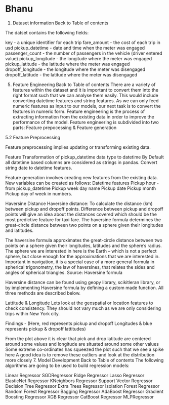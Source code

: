 # Bhanu
1. Dataset information
Back to Table of contents



The datset contains the following fields:

key - a unique identifier for each trip
fare_amount - the cost of each trip in usd
pickup_datetime - date and time when the meter was engaged
passenger_count - the number of passengers in the vehicle (driver entered value)
pickup_longitude - the longitude where the meter was engaged
pickup_latitude - the latitude where the meter was engaged
dropoff_longitude - the longitude where the meter was disengaged
dropoff_latitude - the latitude where the meter was disengaged


5. Feature Engineering
Back to Table of contents
There are a variety of features within the dataset and it is important to convert them into the right format such that we can analyse them easily. This would include converting datetime features and string features. As we can only feed numeric features as input to our models, our next task is to convert the features in numeric form. Feature engineering is the process of extracting information from the existing data in order to improve the performance of the model. Feature engineering is subdivided into two parts: Feature prepocessing & Feature generation

5.2 Feature Preprocessing

Feature preprocessing implies updating or transforming existing data.

Feature Transformation of pickup_datetime data type to datetime
By Default all datetime based columns are considered as strings in pandas. Convert string date to datetime features.

Feature generation involves creating new features from the existing data. New variables can be created as follows:
Datetime features
Pickup hour - from pickup_datetime
Pickup week day name
Pickup date
Pickup month
Pickup day of week in numbers.

Haversine Distance
Haversine distance: To calculate the distance (km) between pickup and dropoff points. Difference between pickup and dropoff points will give an idea about the distances covered which should be the most predictive feature for taxi fare. The haversine formula determines the great-circle distance between two points on a sphere given their longitudes and latitudes.

The haversine formula approximates the great-circle distance between two points on a sphere given their longitudes, latitudes and the sphere’s radius. The sphere we are interested in here is the Earth – which is not a perfect sphere, but close enough for the approximations that we are interested in. Important in navigation, it is a special case of a more general formula in spherical trigonometry, the law of haversines, that relates the sides and angles of spherical triangles. Source: Haversine formula

Haversine distance can be found using geopy library, scikitleran library, or by implementing Haversine formula by defining a custom made function. All three methods are described below.


Lattitude & Longitude
Lets look at the geospatial or location features to check consistency. They should not vary much as we are only considering trips within New York city.


Findings - (Here, red represents pickup and dropoff Longitudes & blue represents pickup & dropoff lattitudes)

From the plot above it is clear that pick and drop latitude are centered around some values and longitude are situated around some other values
Some extreme co-ordinates has squeezed the plot such that we see a spike here
A good idea is to remove these outliers and look at the distribution more closely
7. Model Development
Back to Table of contents
The following algorithms are going to be used to build regression models:

Linear Regressor
SGDRegressor
Ridge Regressor
Lasso Regressor
ElasticNet Regressor
KNeighbors Regressor
Support Vector Regressor
Decision Tree Regressor
Extra Trees Regressor
Isolation Forest Regressor
Random Forest Regressor
Bagging Regressor
AdaBoost Regressor
Gradient Boosting Regressor
XGB Regressor
CatBoost Regressor
MLPRegressor
